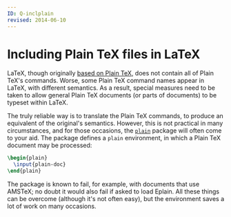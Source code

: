 ```yaml
---
ID: Q-inclplain
revised: 2014-06-10
---
```

# Including Plain TeX files in LaTeX

LaTeX, though originally [based on Plain TeX](FAQ-LaTeXandPlain.md), does not
contain all of Plain TeX's commands.  Worse, some Plain TeX
command names appear in LaTeX, with different semantics.  As a
result, special measures need to be taken to allow general Plain TeX
documents (or parts of documents) to be typeset within LaTeX.

The truly reliable way is to translate the Plain TeX commands, to
produce an equivalent of the original's semantics.  However, this is
not practical in many circumstances, and for those occasions, the
[`plain`](https://ctan.org/pkg/plain) package will often come to your aid.  The package
defines a `plain` environment, in which a Plain TeX
document may be processed:
```latex
\begin{plain}
  \input{plain-doc}
\end{plain}
```
The package is known to fail, for example, with documents that use
AMSTeX; no doubt it would also fail if asked to load Eplain.
All these things can be overcome (although it's not often easy), but
the environment saves a lot of work on many occasions.

